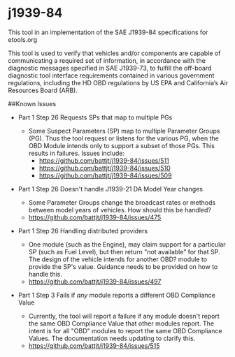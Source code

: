 # j1939-84
This tool in an implementation of the SAE J1939-84 specifications for etools.org

This tool is used to verify that vehicles and/or components are capable of communicating a required set of information,
in accordance with the diagnostic messages specified in SAE J1939-73, to fulfill the off-board diagnostic tool interface 
requirements contained in various government regulations, including the HD OBD regulations by US EPA and
California’s Air Resources Board (ARB).

##Known Issues
* Part 1 Step 26 Requests SPs that map to multiple PGs
    * Some Suspect Parameters (SP) map to multiple Parameter Groups (PG).  Thus the tool request or listens for the 
      various PG, when the OBD Module intends only to support a subset of those PGs.  This results in failures.
      Issues include:
        * https://github.com/battjt/j1939-84/issues/511
        * https://github.com/battjt/j1939-84/issues/510
        * https://github.com/battjt/j1939-84/issues/509


* Part 1 Step 26 Doesn't handle J1939-21 DA Model Year changes
    * Some Parameter Groups change the broadcast rates or methods between model years of vehicles.  How should this be handled?
    * https://github.com/battjt/j1939-84/issues/475


* Part 1 Step 26 Handling distributed providers
    * One module (such as the Engine), may claim support for a particular SP (such as Fuel Level), but then return 
      "not available" for that SP.  The design of the vehicle intends for another OBD? module to provide the SP's value.
      Guidance needs to be provided on how to handle this.
    * https://github.com/battjt/j1939-84/issues/497

    
* Part 1 Step 3 Fails if _any_ module reports a different OBD Compliance Value
    * Currently, the tool will report a failure if any module doesn't report the same OBD Compliance Value that other
      modules report.  The intent is for all "OBD" modules to report the same OBD Compliance Values.  The documentation
      needs updating to clarify this.
    * https://github.com/battjt/j1939-84/issues/515


